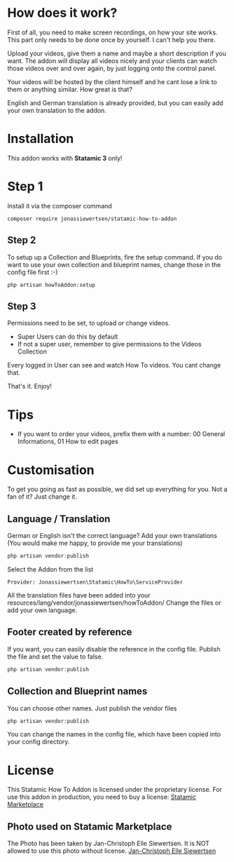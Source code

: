 # How does it work?

First of all, you need to make screen recordings, on how your site works. This part only needs to be done once by 
yourself. I can't help you there.

Upload your videos, give them a name and maybe a short description if you want. The addon will display all videos nicely 
and your clients can watch those videos over and over again, by just logging onto the control panel. 

Your videos will be hosted by the client himself and he cant lose a link to them or anything similar. How great is that?

English and German translation is already provided, but you can easily add your own translation to the addon. 

# Installation 

This addon works with **Statamic 3** only!

# Step 1

Install it via the composer command
```
composer require jonassiewertsen/statamic-how-to-addon
```

## Step 2

To setup up a Collection and Blueprints, fire the setup command.
If you do want to use your own collection and blueprint names, change those in the config file first :-)

```
php artisan howToAddon:setup
```

## Step 3
Permissions need to be set, to upload or change videos. 
- Super Users can do this by default
- If not a super user, remember to give permissions to the Videos Collection

Every logged in User can see and watch How To videos. You cant change that.

That's it. Enjoy!

# Tips

- If you want to order your videos, prefix them with a number: 00 General Informations, 01 How to edit pages  

# Customisation

To get you going as fast as possible, we did set up everything for you. Not a fan of it? Just change it.

## Language / Translation

German or English isn't the correct language? Add your own translations (You would make me happy, to provide me your translations)

```php
php artisan vendor:publish
```

Select the Addon from the list
```
Provider: Jonassiewertsen\Statamic\HowTo\ServiceProvider
```

All the translation files have been added into your resources/lang/vendor/jonassiewertsen/howToAddon/
Change the files or add your own language.

## Footer created by reference

If you want, you can easily disable the reference in the config file. Publish the file and set
the value to false.

```php
php artisan vendor:publish
```

## Collection and Blueprint names

You can choose other names. Just publish the vendor files

```php
php artisan vendor:publish
```

You can change the names in the config file, which have been copied into your config directory.

# License
This Statamic How To Addon is licensed under the proprietary license. For use this addon in production, you need 
to buy a license:
[Statamic Marketplace](https://statamic.com/seller/products/how-to-addon/variants/219/preview)

## Photo used on Statamic Marketplace
The Photo has been taken by Jan-Christoph Elle Siewertsen. It is NOT allowed to use this photo without license. 
[Jan-Christoph Elle Siewertsen](http://janchristophelle.com/)